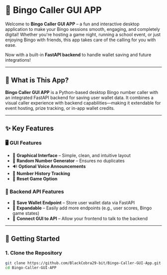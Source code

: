 # 🎉 Bingo Caller GUI APP

Welcome to **Bingo Caller GUI APP** – a fun and interactive desktop application to make your Bingo sessions smooth, engaging, and completely digital! Whether you're hosting a game night, running a school event, or just enjoying Bingo with friends, this app takes care of the calling for you with ease.

Now with a built-in **FastAPI backend** to handle wallet saving and future integrations!

---

## 🎯 What is This App?

**Bingo Caller GUI APP** is a Python-based desktop Bingo number caller with an integrated FastAPI backend for saving user wallet data. It combines a visual caller experience with backend capabilities—making it extendable for event hosting, prize tracking, or in-app wallet credits.

---

## ✨ Key Features

### 🖥️ GUI Features

- 🎨 **Graphical Interface** – Simple, clean, and intuitive layout
- 🔢 **Random Number Generator** – Ensures no duplicates
- 🔊 **Optional Voice Announcements**
- 📜 **Number History Tracking**
- 🔁 **Reset Game Option**

### 🧩 Backend API Features

- 🔐 **Save Wallet Endpoint** – Store user wallet data via FastAPI
- 🧠 **Expandable** – Easily add more endpoints (e.g., user scores, Bingo game states)
- 🔄 **Connect GUI to API** – Allow your frontend to talk to the backend

---

## 🚀 Getting Started

### 1. Clone the Repository

```bash
git clone https://github.com/BlackCobra29-bit/Bingo-Caller-GUI-App.git
cd Bingo-Caller-GUI-APP